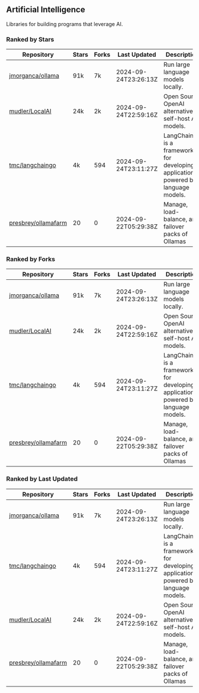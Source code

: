 ## Artificial Intelligence

Libraries for building programs that leverage AI.

### Ranked by Stars

| Repository | Stars | Forks | Last Updated | Description | 
|------------|-------|-------|--------------|-------------|
| [jmorganca/ollama](https://github.com/jmorganca/ollama) | 91k | 7k | 2024-09-24T23:26:13Z |  Run large language models locally. |
| [mudler/LocalAI](https://github.com/mudler/LocalAI) | 24k | 2k | 2024-09-24T22:59:16Z |  Open Source OpenAI alternative, self-host AI models. |
| [tmc/langchaingo](https://github.com/tmc/langchaingo) | 4k | 594 | 2024-09-24T23:11:27Z |  LangChainGo is a framework for developing applications powered by language models. |
| [presbrey/ollamafarm](https://github.com/presbrey/ollamafarm) | 20 | 0 | 2024-09-22T05:29:38Z |  Manage, load-balance, and failover packs of Ollamas |

### Ranked by Forks

| Repository | Stars | Forks | Last Updated | Description | 
|------------|-------|-------|--------------|-------------|
| [jmorganca/ollama](https://github.com/jmorganca/ollama) | 91k | 7k | 2024-09-24T23:26:13Z |  Run large language models locally. |
| [mudler/LocalAI](https://github.com/mudler/LocalAI) | 24k | 2k | 2024-09-24T22:59:16Z |  Open Source OpenAI alternative, self-host AI models. |
| [tmc/langchaingo](https://github.com/tmc/langchaingo) | 4k | 594 | 2024-09-24T23:11:27Z |  LangChainGo is a framework for developing applications powered by language models. |
| [presbrey/ollamafarm](https://github.com/presbrey/ollamafarm) | 20 | 0 | 2024-09-22T05:29:38Z |  Manage, load-balance, and failover packs of Ollamas |

### Ranked by Last Updated

| Repository | Stars | Forks | Last Updated | Description | 
|------------|-------|-------|--------------|-------------|
| [jmorganca/ollama](https://github.com/jmorganca/ollama) | 91k | 7k | 2024-09-24T23:26:13Z |  Run large language models locally. |
| [tmc/langchaingo](https://github.com/tmc/langchaingo) | 4k | 594 | 2024-09-24T23:11:27Z |  LangChainGo is a framework for developing applications powered by language models. |
| [mudler/LocalAI](https://github.com/mudler/LocalAI) | 24k | 2k | 2024-09-24T22:59:16Z |  Open Source OpenAI alternative, self-host AI models. |
| [presbrey/ollamafarm](https://github.com/presbrey/ollamafarm) | 20 | 0 | 2024-09-22T05:29:38Z |  Manage, load-balance, and failover packs of Ollamas |

